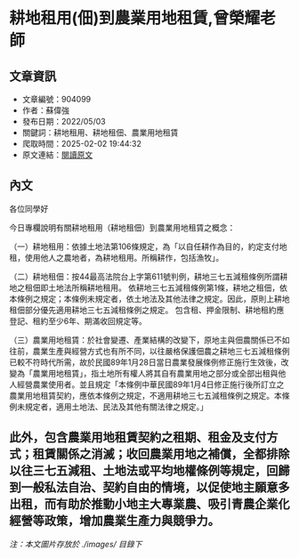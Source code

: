 # 耕地租用(佃)到農業用地租賃,曾榮耀老師

## 文章資訊
- 文章編號：904099
- 作者：蘇偉強
- 發布日期：2022/05/03
- 關鍵詞：耕地租用、耕地租佃、農業用地租賃
- 爬取時間：2025-02-02 19:44:32
- 原文連結：[閱讀原文](https://real-estate.get.com.tw/Columns/detail.aspx?no=904099)

## 內文
各位同學好

今日專欄說明有關耕地租用（耕地租佃）到農業用地租賃之概念：

（一）耕地租用：依據土地法第106條規定，為「以自任耕作為目的，約定支付地租，使用他人之農地者，為耕地租用。所稱耕作，包括漁牧」。

（二）耕地租佃：按44最高法院台上字第611號判例，耕地三七五減租條例所謂耕地之租佃即土地法所稱耕地租用。 依耕地三七五減租條例第1條，耕地之租佃，依本條例之規定；本條例未規定者，依土地法及其他法律之規定。因此，原則上耕地租佃部分優先適用耕地三七五減租條例之規定。 包含租、押金限制、耕地租約應登記、租約至少6年、期滿收回規定等。

（三）農業用地租賃：於社會變遷、產業結構的改變下，原地主與佃農關係已不如往前，農業生產與經營方式也有所不同，以往嚴格保護佃農之耕地三七五減租條例已較不符時代所需，故於民國89年1月28日當日農業發展條例修正施行生效後，改變為「農業用地租賃」，指土地所有權人將其自有農業用地之部分或全部出租與他人經營農業使用者。並且規定「本條例中華民國89年1月4日修正施行後所訂立之農業用地租賃契約，應依本條例之規定，不適用耕地三七五減租條例之規定。本條例未規定者，適用土地法、民法及其他有關法律之規定。」

此外，包含農業用地租賃契約之租期、租金及支付方式；租賃關係之消滅；收回農業用地之補償，全都排除以往三七五減租、土地法或平均地權條例等規定，回歸到一般私法自治、契約自由的情境，以促使地主願意多出租，而有助於推動小地主大專業農、吸引青農企業化經營等政策，增加農業生產力與競爭力。
---
*注：本文圖片存放於 ./images/ 目錄下*
